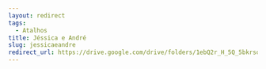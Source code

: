```yaml
---
layout: redirect
tags:
  - Atalhos
title: Jéssica e André
slug: jessicaeandre
redirect_url: https://drive.google.com/drive/folders/1ebQ2r_H_5Q_5bkrsooo-gVN8ETDQohDa?usp=drive_link
---
```

